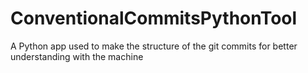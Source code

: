 # ConventionalCommitsPythonTool
A Python app used to make the structure of the git commits for better understanding with the machine
